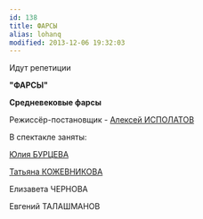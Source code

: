 ```yaml
---
id: 138
title: ФАРСЫ
alias: lohanq
modified: 2013-12-06 19:32:03
---
```


Идут репетиции

**"ФАРСЫ"**

**Средневековые фарсы**

Режиссёр-постановщик - [Алексей ИСПОЛАТОВ](53-aleksei-ispolatov.html)

В спектакле заняты:

[Юлия БУРЦЕВА](78-ylia-burceva.html)

[Татьяна КОЖЕВНИКОВА](80-tatiana-kogevnikova.html)

Елизавета ЧЕРНОВА

Евгений ТАЛАШМАНОВ

